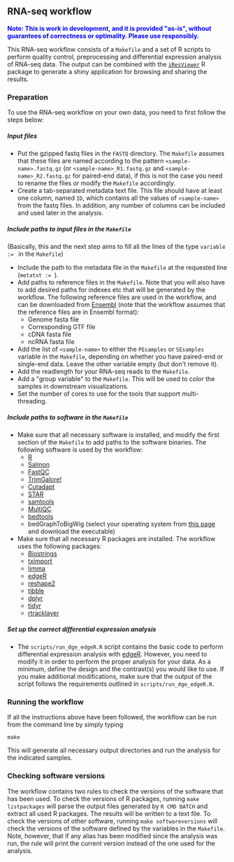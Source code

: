 ## RNA-seq workflow

 <span style="color:blue">**Note: This is work in development, and it is provided "as-is", without guarantees of correctness or optimality. Please use responsibly.**</span>

This RNA-seq workflow consists of a `Makefile` and a set of R scripts to perform quality control, preprocessing and differential expression analysis of RNA-seq data. The output can be combined with the [`iResViewer`](https://github.com/csoneson/iResViewer) R package to generate a shiny application for browsing and sharing the results.

### Preparation
To use the RNA-seq workflow on your own data, you need to first follow the steps below:

##### Input files

- Put the gzipped fastq files in the `FASTQ` directory. The `Makefile` assumes that these files are named according to the pattern `<sample-name>.fastq.gz` (or `<sample-name>_R1.fastq.gz` and `<sample-name>_R2.fastq.gz` for paired-end data), if this is not the case you need to rename the files or modify the `Makefile` accordingly.
-  Create a tab-separated metadata text file. This file should have at least one column, named `ID`, which contains all the values of `<sample-name>` from the fastq files. In addition, any number of columns can be included and used later in the analysis. 

##### Include paths to input files in the `Makefile`

(Basically, this and the next step aims to fill all the lines of the type `variable := ` in the `Makefile`)

- Include the path to the metadata file in the `Makefile` at the requested line (`metatxt := `).
- Add paths to reference files in the `Makefile`. Note that you will also have to add desired paths for indexes etc that will be generated by the workflow. The following reference files are used in the workflow, and can be downloaded from [Ensembl](https://www.ensembl.org/info/data/ftp/index.html) (note that the workflow assumes that the reference files are in Ensembl format):
	- Genome fasta file
	- Corresponding GTF file
	- cDNA fasta file
	- ncRNA fasta file
-  Add the list of `<sample-name>` to either the `PEsamples` or `SEsamples` variable in the `Makefile`, depending on whether you have paired-end or single-end data. Leave the other variable empty (but don't remove it).
-  Add the readlength for your RNA-seq reads to the `Makefile`.
-  Add a "group variable" to the `Makefile`. This will be used to color the samples in downstream visualizations.
-  Set the number of cores to use for the tools that support multi-threading.

##### Include paths to software in the `Makefile`

- Make sure that all necessary software is installed, and modify the first section of the `Makefile` to add paths to the software binaries. The following software is used by the workflow:
	- [R](https://www.r-project.org/)
	- [Salmon](https://combine-lab.github.io/salmon/)
	- [FastQC](https://www.bioinformatics.babraham.ac.uk/projects/fastqc/)
	- [TrimGalore!](https://www.bioinformatics.babraham.ac.uk/projects/trim_galore/)
	- [Cutadapt](http://cutadapt.readthedocs.io/en/stable/guide.html)
	- [STAR](https://github.com/alexdobin/STAR)
	- [samtools](http://www.htslib.org/)
	- [MultiQC](http://multiqc.info/)
	- [bedtools](http://bedtools.readthedocs.io/en/latest/)
	- bedGraphToBigWig (select your operating system from [this page](http://hgdownload.soe.ucsc.edu/admin/exe/) and download the executable)
- Make sure that all necessary R packages are installed. The workflow uses the following packages:
	- [Biostrings](https://bioconductor.org/packages/release/bioc/html/Biostrings.html)
	- [tximport](http://bioconductor.org/packages/release/bioc/html/tximport.html)
	- [limma](http://bioconductor.org/packages/release/bioc/html/limma.html)
	- [edgeR](https://bioconductor.org/packages/release/bioc/html/edgeR.html)
	- [reshape2](https://cran.r-project.org/web/packages/reshape2/index.html)
	- [tibble](https://cran.r-project.org/web/packages/tibble/index.html)
	- [dplyr](https://cran.r-project.org/web/packages/dplyr/index.html)
	- [tidyr](https://cran.r-project.org/web/packages/tidyr/index.html)
	- [rtracklayer](http://bioconductor.org/packages/release/bioc/html/rtracklayer.html)

##### Set up the correct differential expression analysis
- The `scripts/run_dge_edgeR.R` script contains the basic code to perform differential expression analysis with [edgeR](https://bioconductor.org/packages/release/bioc/html/edgeR.html). However, you need to modify it in order to perform the proper analysis for your data. As a minimum, define the design and the contrast(s) you would like to use. If you make additional modifications, make sure that the output of the script follows the requirements outlined in `scripts/run_dge_edgeR.R`. 

### Running the workflow

If all the instructions above have been followed, the workflow can be run from the command line by simply typing 

```make```

This will generate all necessary output directories and run the analysis for the indicated samples. 

### Checking software versions

The workflow contains two rules to check the versions of the software that has been used. To check the versions of R packages, running `make listpackages` will parse the output files generated by `R CMD BATCH` and extract all used R packages. The results will be written to a text file. To check the versions of other software, running `make softwareversions` will check the versions of the software defined by the variables in the `Makefile`. Note, however, that if any alias has been modified since the analysis was run, the rule will print the current version instead of the one used for the analysis. 